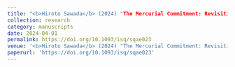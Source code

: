```yaml
---
title: "<b>Hiroto Sawada</b> (2024) "The Mercurial Commitment: Revisiting the Unintended Consequences of Military Humanitarian Intervention and Anti-atrocity Norms." <i>International Studies Qarterly</i> 68(2): sqae023"
collection: research
category: manuscripts
date: 2024-04-01
permalink: https://doi.org/10.1093/isq/sqae023
venue: '<b>Hiroto Sawada</b> (2024) "The Mercurial Commitment: Revisiting the Unintended Consequences of Military Humanitarian Intervention and Anti-atrocity Norms." <i>International Studies Qarterly</i> 68(2): sqae023'
paperurl: 'https://doi.org/10.1093/isq/sqae023'
---
```

